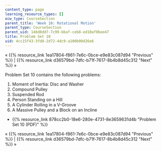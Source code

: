 ```yaml
---
content_type: page
learning_resource_types: []
ocw_type: CourseSection
parent_title: 'Week 10: Rotational Motion'
parent_type: CourseSection
parent_uid: 146d8dd7-7c99-bbaf-ceb8-ed10af8bee47
title: Problem Set 10
uid: 4cc15f43-3fd8-2d72-4dc9-a100b00d26e6
---
```


« {{% resource_link 1ea17804-f861-7e6c-0bce-e9e83c087d94 "Previous" %}} | {{% resource_link d36579bd-7dfc-b71f-7617-8b4b8d45c312 "Next" %}} »

Problem Set 10 contains the following problems:

1.  Moment of Inertia: Disc and Washer
2.  Compound Pulley
3.  Suspended Rod
4.  Person Standing on a Hill
5.  A Cylinder Rolling in a V-Groove
6.  A Massive Pulley and a Block on an Incline

*   {{% resource_link 878cc2b0-18e6-280e-4731-8e3659631d4b "Problem Set 10 (PDF)" %}}

« {{% resource_link 1ea17804-f861-7e6c-0bce-e9e83c087d94 "Previous" %}} | {{% resource_link d36579bd-7dfc-b71f-7617-8b4b8d45c312 "Next" %}} »